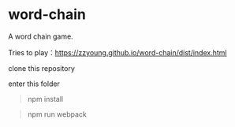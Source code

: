 # word-chain
A word chain game.

Tries to play：https://zzyoung.github.io/word-chain/dist/index.html

clone this repository

enter this folder

> npm install

> npm run webpack